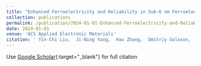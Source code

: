 ```yaml
---
title: "Enhanced Ferroelectricity and Reliability in Sub-6 nm Ferroelectric Hf0.5Zro.5O2/ZrO2/ Hfo.5Zro.5O2 Stack Film Compatible with BEOL Process"
collection: publications
permalink: /publication/2024-01-01-Enhanced-Ferroelectricity-and-Reliability-in-Sub-6-nm-Ferroelectric-Hf05Zro5O2ZrO2-Hfo5Zro5O2-Stack-Film-Compatible-with-BEOL-Process
date: 2024-01-01
venue: 'ACS Applied Electronic Materials'
citation: ' Yin-Chi Liu,  Ji-Ning Yang,  Hao Zhang,  Dmitriy Golosov,  Chenjie Gu,  Xiaohan Wu,  Hong-Liang Lu,  Lin Chen,  Shi-Jin Ding,  Wen-Jun Liu, &quot;Enhanced Ferroelectricity and Reliability in Sub-6 nm Ferroelectric Hf0.5Zro.5O2/ZrO2/ Hfo.5Zro.5O2 Stack Film Compatible with BEOL Process.&quot; ACS Applied Electronic Materials, 2024.'
---
```

Use [Google Scholar](https://scholar.google.com/scholar?q=Enhanced+Ferroelectricity+and+Reliability+in+Sub+6+nm+Ferroelectric+Hf0.5Zro.5O2/ZrO2/+Hfo.5Zro.5O2+Stack+Film+Compatible+with+BEOL+Process){:target="_blank"} for full citation